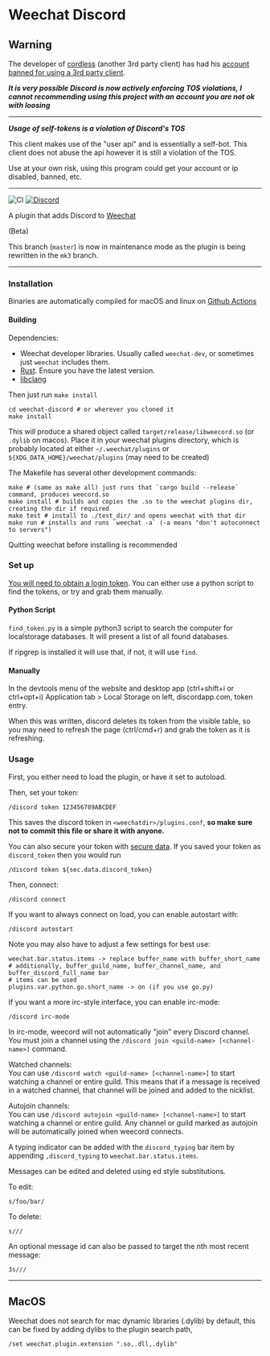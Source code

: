 # Weechat Discord


## Warning

The developer of [cordless](https://github.com/Bios-Marcel/cordless) (another 3rd party client) has had his [account banned for using a 3rd party client](https://github.com/Bios-Marcel/cordless#i-am-closing-down-the-cordless-project).

***It is very possible Discord is now actively enforcing TOS violations, I cannot recommending using this project with an account you are not ok with loosing***

---

***Usage of self-tokens is a violation of Discord's TOS***

This client makes use of the "user api" and is essentially a self-bot.
This client does not abuse the api however it is still a violation of the TOS.

Use at your own risk, using this program could get your account or ip disabled, banned, etc.

---

![CI](https://github.com/terminal-discord/weechat-discord/workflows/CI/badge.svg)
[![Discord](https://img.shields.io/discord/715036059712356372?label=discord&logo=discord&logoColor=white)](https://discord.gg/BcPku6R)

A plugin that adds Discord to [Weechat](https://weechat.org/)

(Beta)

This branch (`master`) is now in maintenance mode as the plugin is being rewritten in the `mk3` branch.

---

### Installation

Binaries are automatically compiled for macOS and linux on [Github Actions](https://terminal-discord.vercel.app/api/latest-build?repo=weechat-discord&workflow=1329556&branch=master&redirect)

#### Building

Dependencies:

* Weechat developer libraries. Usually called `weechat-dev`, or sometimes just `weechat` includes them.
* [Rust](https://www.rust-lang.org). Ensure you have the latest version.
* [libclang](https://rust-lang.github.io/rust-bindgen/requirements.html)

Then just run `make install`

    cd weechat-discord # or wherever you cloned it
    make install

This will produce a shared object called `target/release/libweecord.so` (or `.dylib` on macos). Place it in your weechat plugins directory, which is probably located at either `~/.weechat/plugins` or `${XDG_DATA_HOME}/weechat/plugins` (may need to be created)

The Makefile has several other development commands:

    make # (same as make all) just runs that `cargo build --release` command, produces weecord.so
    make install # builds and copies the .so to the weechat plugins dir, creating the dir if required
    make test # install to ./test_dir/ and opens weechat with that dir
    make run # installs and runs `weechat -a` (-a means "don't autoconnect to servers")

Quitting weechat before installing is recommended

### Set up

[You will need to obtain a login token](https://github.com/discordapp/discord-api-docs/issues/69#issuecomment-223886862).
You can either use a python script to find the tokens, or try and grab them manually.

#### Python Script

`find_token.py` is a simple python3 script to search the computer for localstorage databases. It will present a list of all found databases.

If ripgrep is installed it will use that, if not, it will use `find`.


#### Manually

In the devtools menu of the website and desktop app (ctrl+shift+i or ctrl+opt+i) Application tab > Local Storage on left, discordapp.com, token entry.

When this was written, discord deletes its token from the visible table, so you may need to refresh the page (ctrl/cmd+r) and grab the token as it is refreshing.


### Usage

First, you either need to load the plugin, or have it set to autoload.

Then, set your token:

    /discord token 123456789ABCDEF

This saves the discord token in `<weechatdir>/plugins.conf`, **so make sure not to commit this file or share it with anyone.**

You can also secure your token with [secure data](https://weechat.org/blog/post/2013/08/04/Secured-data).
If you saved your token as `discord_token` then you would run

    /discord token ${sec.data.discord_token}

Then, connect:

    /discord connect

If you want to always connect on load, you can enable autostart with:

    /discord autostart

Note you may also have to adjust a few settings for best use:

    weechat.bar.status.items -> replace buffer_name with buffer_short_name
    # additionally, buffer_guild_name, buffer_channel_name, and buffer_discord_full_name bar
    # items can be used
    plugins.var.python.go.short_name -> on (if you use go.py)

If you want a more irc-style interface, you can enable irc-mode:

    /discord irc-mode

In irc-mode, weecord will not automatically "join" every Discord channel.  You must join a channel using the
`/discord join <guild-name> [<channel-name>]` command.

Watched channels:  
You can use `/discord watch <guild-name> [<channel-name>]` to start watching a channel or entire guild.
This means that if a message is received in a watched channel, that channel will be joined and added to the nicklist.

Autojoin channels:  
You can use `/discord autojoin <guild-name> [<channel-name>]` to start watching a channel or entire guild.
Any channel or guild marked as autojoin will be automatically joined when weecord connects.

A typing indicator can be added with the `discord_typing` bar item by appending `,discord_typing` to `weechat.bar.status.items`.

Messages can be edited and deleted using ed style substitutions.

To edit:

    s/foo/bar/

To delete:

    s///

An optional message id can also be passed to target the nth most recent message:

    3s///

---

## MacOS

Weechat does not search for mac dynamic libraries (.dylib) by default, this can be fixed by adding dylibs to the plugin search path,

```
/set weechat.plugin.extension ".so,.dll,.dylib"
```
